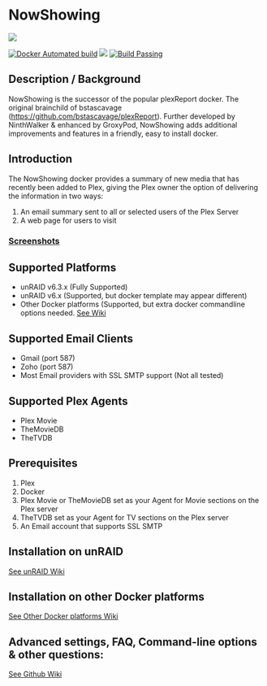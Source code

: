 
# NowShowing

![](https://raw.githubusercontent.com/ninthwalker/NowShowing/master/images/nowshowing-iconx100.png)

[![Docker Automated build](https://img.shields.io/docker/automated/jrottenberg/ffmpeg.svg)](https://hub.docker.com/r/ninthwalker/nowshowing/) [![](https://images.microbadger.com/badges/image/ninthwalker/nowshowing.svg)](https://microbadger.com/images/ninthwalker/nowshowing "NowShowing") [![Build Passing](https://img.shields.io/badge/build-passing-brightgreen.svg)](https://hub.docker.com/r/ninthwalker/nowshowing/)  

## Description / Background
NowShowing is the successor of the popular plexReport docker. The original brainchild of bstascavage (https://github.com/bstascavage/plexReport). Further developed by NinthWalker & enhanced by GroxyPod, NowShowing adds additional improvements and features in a friendly, easy to install docker.

## Introduction
The NowShowing docker provides a summary of new media that has recently been added to Plex, giving the Plex owner the option of delivering the information in two ways:
1) An email summary sent to all or selected users of the Plex Server
2) A web page for users to visit  

### [Screenshots](https://github.com/ninthwalker/NowShowing/wiki/Screenshots)

## Supported Platforms
* unRAID v6.3.x (Fully Supported)
* unRAID v6.x (Supported, but docker template may appear different)
* Other Docker platforms (Supported, but extra docker commandline options needed. [See Wiki](https://github.com/ninthwalker/NowShowing/wiki/Other-Docker-Platforms)

## Supported Email Clients
* Gmail (port 587)
* Zoho (port 587)
* Most Email providers with SSL SMTP support (Not all tested)

## Supported Plex Agents
* Plex Movie
* TheMovieDB
* TheTVDB

## Prerequisites
1.  Plex
2.  Docker
3.  Plex Movie or TheMovieDB set as your Agent for Movie sections on the Plex server
4.  TheTVDB set as your Agent for TV sections on the Plex server
5.  An Email account that supports SSL SMTP

## Installation on unRAID  
[See unRAID Wiki](https://github.com/ninthwalker/NowShowing/wiki/unRAID-Instructions)

## Installation on other Docker platforms  
[See Other Docker platforms Wiki](https://github.com/ninthwalker/NowShowing/wiki/Other-Docker-Platforms)  

## Advanced settings, FAQ, Command-line options & other questions:  
[See Github Wiki](https://github.com/ninthwalker/NowShowing/wiki)  
